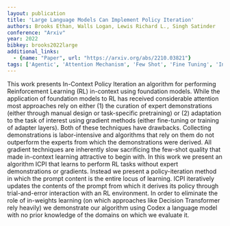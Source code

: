 ```yaml
---
layout: publication
title: 'Large Language Models Can Implement Policy Iteration'
authors: Brooks Ethan, Walls Logan, Lewis Richard L., Singh Satinder
conference: "Arxiv"
year: 2022
bibkey: brooks2022large
additional_links:
  - {name: "Paper", url: "https://arxiv.org/abs/2210.03821"}
tags: ['Agentic', 'Attention Mechanism', 'Few Shot', 'Fine Tuning', 'In Context Learning', 'Model Architecture', 'Pretraining Methods', 'Prompting', 'Reinforcement Learning', 'Training Techniques', 'Transformer']
---
```

This work presents In-Context Policy Iteration an algorithm for performing Reinforcement Learning (RL) in-context using foundation models. While the application of foundation models to RL has received considerable attention most approaches rely on either (1) the curation of expert demonstrations (either through manual design or task-specific pretraining) or (2) adaptation to the task of interest using gradient methods (either fine-tuning or training of adapter layers). Both of these techniques have drawbacks. Collecting demonstrations is labor-intensive and algorithms that rely on them do not outperform the experts from which the demonstrations were derived. All gradient techniques are inherently slow sacrificing the few-shot quality that made in-context learning attractive to begin with. In this work we present an algorithm ICPI that learns to perform RL tasks without expert demonstrations or gradients. Instead we present a policy-iteration method in which the prompt content is the entire locus of learning. ICPI iteratively updates the contents of the prompt from which it derives its policy through trial-and-error interaction with an RL environment. In order to eliminate the role of in-weights learning (on which approaches like Decision Transformer rely heavily) we demonstrate our algorithm using Codex a language model with no prior knowledge of the domains on which we evaluate it.
